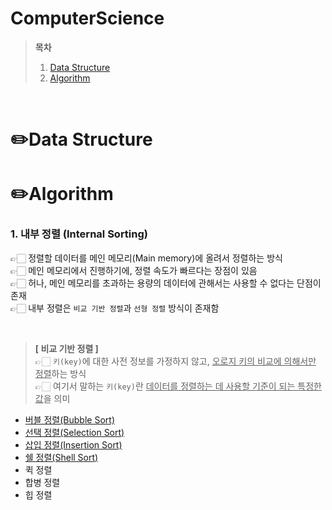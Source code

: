 # ComputerScience  

> **목차**  
> 1. [Data Structure](#✏️data-structure)  
> 2. [Algorithm](#✏️algorithm)  

<br>

# ✏️Data Structure  


# ✏️Algorithm
### 1. 내부 정렬 (Internal Sorting)
👉🏻 정렬할 데이터를 메인 메모리(Main memory)에 올려서 정렬하는 방식  
👉🏻 메인 메모리에서 진행하기에, 정렬 속도가 빠르다는 장점이 있음  
👉🏻 허나, 메인 메모리를 초과하는 용량의 데이터에 관해서는 사용할 수 없다는 단점이 존재  
👉🏻 내부 정렬은 `비교 기반 정렬`과 `선형 정렬` 방식이 존재함  

<br>


> **[ 비교 기반 정렬 ]**  
> 👉🏻 `키(key)`에 대한 사전 정보를 가정하지 않고, <u>오로지 키의 비교에 의해서만 정렬</u>하는 방식  
> 👉🏻 여기서 말하는 `키(key)`란 <u>데이터를 정렬하는 데 사용할 기준이 되는 특정한 값</u>을 의미  

- [버블 정렬(Bubble Sort)](./Algorithm/버블%20정렬(Bubble%20Sort).md)  
- [선택 정렬(Selection Sort)](./Algorithm/선택%20정렬(Selection%20Sort).md)  
- [삽입 정렬(Insertion Sort)](./Algorithm/삽입%20정렬(Insertion%20Sort).md)
- [쉘 정렬(Shell Sort)](./Algorithm/쉘%20정렬(Shell%20Sort).md)
- 퀵 정렬
- 합병 정렬
- 힙 정렬


